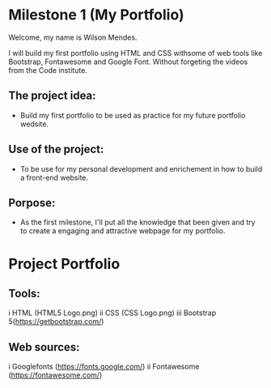 
# Milestone 1 (My Portfolio)

Welcome, my name is Wilson Mendes.

I will build my first portfolio using HTML and CSS withsome of web tools like Bootstrap, Fontawesome and Google Font. Without forgeting the videos from the Code institute.

## The project idea:

- Build my first portfolio to be used as practice for my future portfolio wedsite.

## Use of the project:

- To be use for my personal development and enrichement in how to build a front-end website.

## Porpose:

- As the first milestone, I'll put all the knowledge that been given and try to create a engaging and attractive webpage for my portfolio.

# Project **Portfolio**

## Tools:
 
 i   HTML  (HTML5 Logo.png)
 ii  CSS   (CSS Logo.png)
 iii Bootstrap 5(https://getbootstrap.com/)

 ## Web sources:

 i   Googlefonts (https://fonts.google.com/)
 ii  Fontawesome (https://fontawesome.com/)

